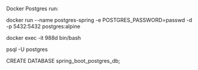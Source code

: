 Docker Postgres run:

docker run --name postgres-spring -e POSTGRES_PASSWORD=passwd -d -p 5432:5432 postgres:alpine

docker exec -it 988d bin/bash

psql -U postgres

CREATE DATABASE spring_boot_postgres_db;
